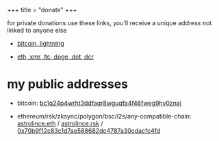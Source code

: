 +++
title = "donate"
+++

for private donations use these links, you'll receive a unique address not linked to anyone else

- [bitcoin, lightning](https://checkout.opennode.com/p/32c4dcff-1ef4-44ba-908e-cccf7f564233)

- [eth, xmr, ltc, doge, dot, dcr](https://globee.com/donate/Mmp6rjZ53Yo2ZOPGKkgVbR)

# my public addresses

- bitcoin:
[bc1q24p4wrht3ddfaqr8wguqfa4f46fweg9hv0znaj](https://mempool.space/address/bc1q24p4wrht3ddfaqr8wguqfa4f46fweg9hv0znaj)

- ethereum/rsk/zksync/polygon/bsc/l2s/any-compatible-chain:
[astrolince.eth](https://etherscan.io/address/0x70b9f12c83c1d7ae588682dc4787a30cdacfc4fd) / [astrolince.rsk](https://explorer.rsk.co/address/0x70b9f12c83c1d7ae588682dc4787a30cdacfc4fd) / [0x70b9f12c83c1d7ae588682dc4787a30cdacfc4fd](https://debank.com/profile/0x70b9f12c83c1d7ae588682dc4787a30cdacfc4fd)
